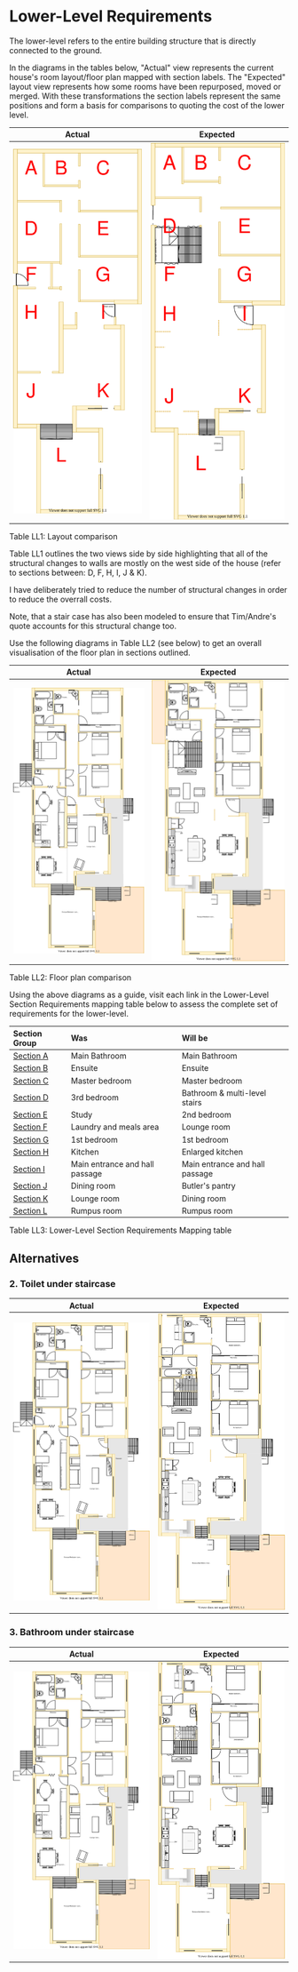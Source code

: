 # Lower-Level Requirements

The lower-level refers to the entire building structure that is directly connected to the ground. 

In the diagrams in the tables below, "Actual" view represents the current house's room layout/floor plan mapped with section labels. The "Expected" layout view represents how some rooms have been repurposed, moved or merged. With these transformations the section labels represent the same positions and form a basis for comparisons to quoting the cost of the lower level.

|Actual|Expected|
|:---:|:---:|
|![AS-IS lower-level diagram](Lower-Level-AS-IS-sections.svg)|![TO-BE lower-level diagram](Lower-Level-TO-BE-sections.svg)|

Table LL1: Layout comparison

Table LL1 outlines the two views side by side highlighting that all of the structural changes to walls are mostly on the west side of the house (refer to sections between: D, F, H, I,  J & K). 

I have deliberately tried to reduce the number of structural changes in order to reduce the overrall costs.

Note, that a stair case has also been modeled to ensure that Tim/Andre's quote accounts for this structural change too.

Use the following diagrams in Table LL2 (see below) to get an overall visualisation of the floor plan in sections outlined.

|Actual|Expected|
|:---:|:---:|
|![AS-IS lower-level diagram](Lower-Level-AS-IS-floor-plan.svg)|![TO-BE lower-level diagram](Lower-Level-TO-BE-floor-plan.svg)|

Table LL2: Floor plan comparison

Using the above diagrams as a guide, visit each link in the Lower-Level Section Requirements mapping table below to assess the complete set of requirements for the lower-level.

|Section Group|Was|Will be|
|:---|:---|:---|
|[Section A](./section-A-requirements.md)|Main Bathroom|Main Bathroom|
|[Section B](./section-B-requirements.md)|Ensuite|Ensuite|
|[Section C](./section-C-requirements.md)|Master bedroom|Master bedroom|
|[Section D](./section-D-requirements.md)|3rd bedroom|Bathroom & multi-level stairs|
|[Section E](./section-E-requirements.md)|Study|2nd bedroom|
|[Section F](./section-F-requirements.md)|Laundry and meals area|Lounge room|
|[Section G](./section-G-requirements.md)|1st bedroom|1st bedroom|
|[Section H](./section-H-requirements.md)|Kitchen|Enlarged kitchen|
|[Section I](./section-I-requirements.md)|Main entrance and hall passage|Main entrance and hall passage|
|[Section J](./section-J-requirements.md)|Dining room|Butler's pantry|
|[Section K](./section-K-requirements.md)|Lounge room|Dining room|
|[Section L](./section-L-requirements.md)|Rumpus room|Rumpus room|

Table LL3: Lower-Level Section Requirements Mapping table

## Alternatives

### 2. Toilet under staircase

|Actual|Expected|
|:---:|:---:|
|![AS-IS lower-level diagram](Lower-Level-AS-IS-floor-plan.svg)|![TO-BE alt 2 diagram](Lower-Level-TO-BE-floor-plan-alt-toil.svg)|


### 3. Bathroom under staircase

|Actual|Expected|
|:---:|:---:|
|![AS-IS lower-level diagram](Lower-Level-AS-IS-floor-plan.svg)|![TO-BE alt 3 diagram](Lower-Level-TO-BE-floor-plan-alt-br.svg)|
